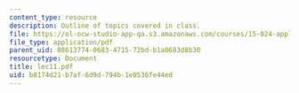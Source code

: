 ```yaml
---
content_type: resource
description: Outline of topics covered in class.
file: https://ol-ocw-studio-app-qa.s3.amazonaws.com/courses/15-024-applied-economics-for-managers-summer-2004/b8174d21b7af6d9d794b1e0536fe44ed_lec11.pdf
file_type: application/pdf
parent_uid: 08613774-0683-4715-72bd-b1a0683d8b30
resourcetype: Document
title: lec11.pdf
uid: b8174d21-b7af-6d9d-794b-1e0536fe44ed
---
```

